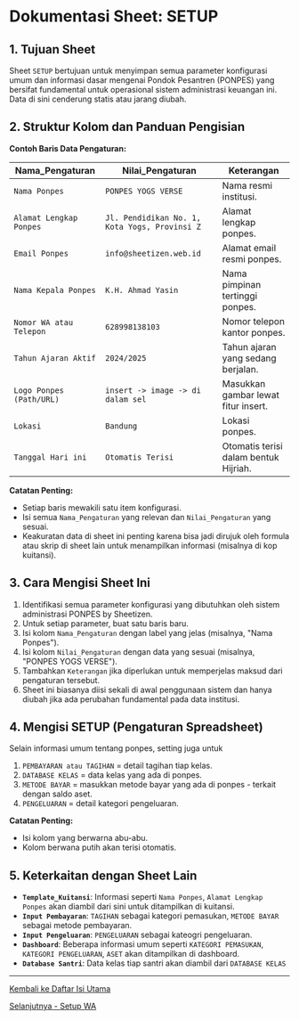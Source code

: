 # Dokumentasi Sheet: SETUP

## 1. Tujuan Sheet

Sheet `SETUP` bertujuan untuk menyimpan semua parameter konfigurasi umum dan informasi dasar mengenai Pondok Pesantren (PONPES) yang bersifat fundamental untuk operasional sistem administrasi keuangan ini. Data di sini cenderung statis atau jarang diubah.

## 2. Struktur Kolom dan Panduan Pengisian

**Contoh Baris Data Pengaturan:**

| Nama_Pengaturan                 | Nilai_Pengaturan                         | Keterangan                                       |
|---------------------------------|------------------------------------------|--------------------------------------------------|
| `Nama Ponpes`                   | `PONPES YOGS VERSE`                      | Nama resmi institusi.                            |
| `Alamat Lengkap Ponpes`         | `Jl. Pendidikan No. 1, Kota Yogs, Provinsi Z` | Alamat lengkap ponpes.                           |
| `Email Ponpes`                  | `info@sheetizen.web.id`            | Alamat email resmi ponpes.                       |
| `Nama Kepala Ponpes`            | `K.H. Ahmad Yasin`                       | Nama pimpinan tertinggi ponpes.                  |
| `Nomor WA atau Telepon`         | `628998138103`                          | Nomor telepon kantor ponpes.                     |
| `Tahun Ajaran Aktif`            | `2024/2025`                              | Tahun ajaran yang sedang berjalan.               |
| `Logo Ponpes (Path/URL)`        | `insert -> image -> di dalam sel`         | Masukkan gambar lewat fitur insert. |
| `Lokasi`                        | `Bandung`                          | Lokasi ponpes.                     |
| `Tanggal Hari ini`          | `Otomatis Terisi`                          | Otomatis terisi dalam bentuk Hijriah.                     |


**Catatan Penting:**
* Setiap baris mewakili satu item konfigurasi.
* Isi semua `Nama_Pengaturan` yang relevan dan `Nilai_Pengaturan` yang sesuai.
* Keakuratan data di sheet ini penting karena bisa jadi dirujuk oleh formula atau skrip di sheet lain untuk menampilkan informasi (misalnya di kop kuitansi).

## 3. Cara Mengisi Sheet Ini

1.  Identifikasi semua parameter konfigurasi yang dibutuhkan oleh sistem administrasi PONPES by Sheetizen.
2.  Untuk setiap parameter, buat satu baris baru.
3.  Isi kolom `Nama_Pengaturan` dengan label yang jelas (misalnya, "Nama Ponpes").
4.  Isi kolom `Nilai_Pengaturan` dengan data yang sesuai (misalnya, "PONPES YOGS VERSE").
5.  Tambahkan `Keterangan` jika diperlukan untuk memperjelas maksud dari pengaturan tersebut.
6.  Sheet ini biasanya diisi sekali di awal penggunaan sistem dan hanya diubah jika ada perubahan fundamental pada data institusi.

## 4. Mengisi SETUP (Pengaturan Spreadsheet)

Selain informasi umum tentang ponpes, setting juga untuk 
1.  `PEMBAYARAN atau TAGIHAN` = detail tagihan tiap kelas.
2.  `DATABASE KELAS` = data kelas yang ada di ponpes.
3.  `METODE BAYAR` = masukkan metode bayar yang ada di ponpes - terkait dengan saldo aset.
4.  `PENGELUARAN`	= detail kategori pengeluaran.

**Catatan Penting:**
* Isi kolom yang berwarna abu-abu.
* Kolom berwana putih akan terisi otomatis.

## 5. Keterkaitan dengan Sheet Lain

* **`Template_Kuitansi`**: Informasi seperti `Nama Ponpes`, `Alamat Lengkap Ponpes` akan diambil dari sini untuk ditampilkan di kuitansi.
* **`Input Pembayaran`**: `TAGIHAN` sebagai kategori pemasukan, `METODE BAYAR` sebagai metode pembayaran.
* **`Input Pengeluaran`**: `PENGELUARAN` sebagai kateogri pengeluaran. 
* **`Dashboard`**: Beberapa informasi umum seperti `KATEGORI PEMASUKAN`, `KATEGORI PENGELUARAN`, `ASET` akan ditampilkan di dashboard.
* **`Database Santri`**: Data kelas tiap santri akan diambil dari `DATABASE KELAS`

---
[Kembali ke Daftar Isi Utama](../README.md)
 
[Selanjutnya - Setup WA](../docs/SETUP_WA.md)
